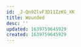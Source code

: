 ```yaml
---
id: _J-Qn9ZlvF3D11ZzKG_XK
title: Wounded
desc: ''
updated: 1639759645929
created: 1639759645929
---
```


